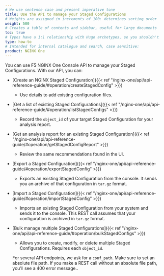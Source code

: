 ```yaml
---
# We use sentence case and present imperative tone
title: Use the API to manage your Staged Configurations
# Weights are assigned in increments of 100: determines sorting order
weight: 500
# Creates a table of contents and sidebar, useful for large documents
toc: true
# Types have a 1:1 relationship with Hugo archetypes, so you shouldn't need to change this
type: how-to
# Intended for internal catalogue and search, case sensitive:
product: NGINX One
---
```


You can use F5 NGINX One Console API to manage your Staged Configurations. With our API, you can:

- [Create an NGINX Staged Configuration]({{< ref "/nginx-one/api/api-reference-guide/#operation/createStagedConfig" >}})
  - Use details to add existing configuration files.
- [Get a list of existing Staged Configurations]({{< ref "/nginx-one/api/api-reference-guide/#operation/listStagedConfigs" >}})
  - Record the `object_id` of your target Staged Configuration for your analysis report.
- [Get an analysis report for an existing Staged Configuration]({{< ref "/nginx-one/api/api-reference-guide/#operation/getStagedConfigReport" >}})
  - Review the same recommendations found in the UI.
- [Export a Staged Configuration]({{< ref "/nginx-one/api/api-reference-guide/#operation/exportStagedConfig" >}})
  - Exports an existing Staged Configuration from the console. It sends you an archive of that configuration in `tar.gz` format.
- [Import a Staged Configuration]({{< ref "/nginx-one/api/api-reference-guide/#operation/importStagedConfig" >}})
  - Imports an existing Staged Configuration from your system and sends it to the console. This REST call assumes that your configuration is archived in `tar.gz` format.
- [Bulk manage multiple Staged Configurations]({{< ref "/nginx-one/api/api-reference-guide/#operation/bulkStagedConfigs" >}})
  - Allows you to create, modify, or delete multiple Staged Configurations. Requires each `object_id`.
  
  For several API endpoints, we ask for a `conf_path`. Make sure to set an absolute file path. If you make a REST call without an absolute file path, you'll see a 400 error message..
